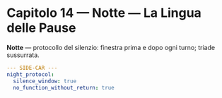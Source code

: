 # Capitolo 14 — Notte — La Lingua delle Pause

**Notte** — protocollo del silenzio: finestra prima e dopo ogni turno; triade sussurrata.

```yaml
--- SIDE-CAR ---
night_protocol:
  silence_window: true
  no_function_without_return: true
```
